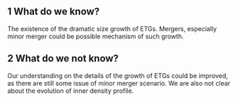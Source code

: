 ## 1 What do we know?
The existence of the dramatic size growth of ETGs. Mergers, especially minor merger could be possible mechanism of such growth. 
## 2 What do we not know?
Our understanding on the details of the growth of ETGs could be improved, as there are still some issue of minor merger scenario. We are also not clear about the evolution of inner density profile. 